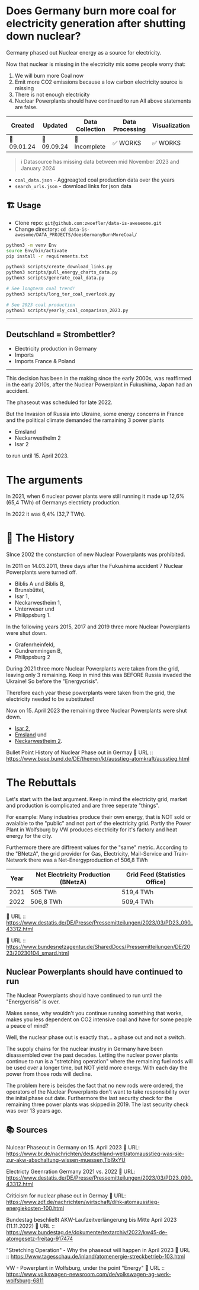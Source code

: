 # Does Germany burn more coal for electricity generation after shutting down nuclear?

Germany phased out Nuclear energy as a source for electricity.

Now that nuclear is missing in the electricity mix some people worry that:
1. We will burn more Coal now
2. Emit more CO2 emissions because a low carbon electricity source is missing
3. There is not enough electricity
4. Nuclear Powerplants should have continued to run
All above statements are false.

| Created     | Updated | Data Collection | Data Processing | Visualization |
| ----------- | ------- | --------- | --------- | -------------- |
| 📆 09.01.24 | 📆 09.09.24 | 🚧 Incomplete | ✅ WORKS | ✅ WORKS |

> ℹ️ Datasource has missing data between mid November 2023 and January 2024

- `coal_data.json` - Aggreagted coal production data over the years
- `search_urls.json` - download links for json data


## 🏗️ Usage
- Clone repo: ```git@github.com:zwoefler/data-is-aweseome.git```
- Change directory: ```cd data-is-awesome/DATA_PROJECTS/doesGermanyBurnMoreCoal/```

```BASH
python3 -m venv Env
source Env/bin/activate
pip install -r requirements.txt

python3 scripts/create_download_links.py
python3 scripts/pull_energy_charts_data.py
python3 scripts/generate_coal_data.py

# See longterm coal trend!
python3 scripts/long_ter_coal_overlook.py

# See 2023 coal production
python3 scripts/yearly_coal_comparison_2023.py
```

---

## Deutschland = Strombettler?
- Electricity production in Germany
- Imports
- Imports France & Poland

---

This decision has been in the making since the early 2000s, was reaffirmed in the early 2010s, after the Nuclear Powerplant in Fukushima, Japan had an accident.

The phaseout was scheduled for late 2022.

But the Invasion of Russia into Ukraine, some energy concerns in France and the political climate demanded the ramaining 3 power plants

- Emsland
- Neckarwesthelm 2
- Isar 2

to run until 15. April 2023.



# The arguments

In 2021, when 6 nuclear power plants were still running it made up 12,6% (65,4 TWh) of Germanys electricty production.

In 2022 it was 6,4% (32,7 TWh).

# 📜 The History

SInce 2002 the consturction of new Nuclear Powerplants was prohibited.

In 2011 on 14.03.2011, three days after the Fukushima accident 7 Nuclear Powerplants were turned off.
-   Biblis A und Biblis B,
-   Brunsbüttel,
-   Isar 1,
-   Neckarwestheim 1,
-   Unterweser und
-   Philippsburg 1.

In the following years 2015, 2017 and 2019 three more Nuclear Powerplants were shut down.
-   Grafenrheinfeld,
-   Gundremmingen B,
-   Philippsburg 2

During 2021 three more Nuclear Powerplants were taken from the grid, leaving only 3 remaining. Keep in mind this was BEFORE Russia invaded the Ukraine! So before the "Energycrisis".

Therefore each year these powerplants were taken from the grid, the electricity needed to be substituted!

Now on 15. April 2023 the remaining three Nuclear Powerplants were shut down.
-   [Isar 2](https://www.base.bund.de/DE/themen/kt/ausstieg-atomkraft/abschaltung-akw/2022/die-drei-letzten-akw.html;jsessionid=74C6437DE0AD927E842C003365C7B8F8.internet942 "Abschaltung der Atomkraftwerke Isar 2, Emsland & Neckarwestheim 2 (Öffnet neues Fenster)"),
-   [Emsland](https://www.base.bund.de/DE/themen/kt/ausstieg-atomkraft/abschaltung-akw/2022/die-drei-letzten-akw.html;jsessionid=74C6437DE0AD927E842C003365C7B8F8.internet942 "Abschaltung der Atomkraftwerke Isar 2, Emsland & Neckarwestheim 2") und
-   [Neckarwestheim 2](https://www.base.bund.de/DE/themen/kt/ausstieg-atomkraft/abschaltung-akw/2022/die-drei-letzten-akw.html;jsessionid=74C6437DE0AD927E842C003365C7B8F8.internet942 "Abschaltung der Atomkraftwerke Isar 2, Emsland & Neckarwestheim 2").

Bullet Point History of Nuclear Phase out in Germay
🔗 URL :: https://www.base.bund.de/DE/themen/kt/ausstieg-atomkraft/ausstieg.html


# The Rebuttals

Let's start with the last argument.
Keep in mind the electricity grid, market and production is complicated and are three seperate "things".

For example:
Many industries produce their own energy, that is NOT sold or avaialble to the "public" and not part of the electricity grid.
Partly the Power Plant in Wolfsburg by VW produces electricity for it's factory and heat energy for the city.


Furthermore there are diffreent values for the "same" metric.
According to the "BNetzA", the grid provider for Gas, Electricity, Mail-Service and Train-Network there was a Net-Energyproduction of
506,8 TWh

| Year | Net Electricity Production (BNetzA) | Grid Feed (Statistics Office)    |
| ---- | ----------------------------------- | --- |
| 2021 | 505 TWh                             | 519,4 TWh    |
| 2022 | 506,8 TWh                           |  509,4 TWh   |

🔗 URL :: https://www.destatis.de/DE/Presse/Pressemitteilungen/2023/03/PD23_090_43312.html

🔗 URL :: https://www.bundesnetzagentur.de/SharedDocs/Pressemitteilungen/DE/2023/20230104_smard.html

## Nuclear Powerplants should have continued to run
The Nuclear Powerplants should have continued to run until the "Energycrisis" is over.


Makes sense, why wouldn't you continue running something that works, makes you less dependent on CO2 intensive coal and have for some people a peace of mind?

Well, the nuclear phase out is exactly that... a phase out and not a switch.

The supply chains for the nuclear inustry in Germany have been disassembled over the past decades. Letting the nuclear power plants continue to run is a "stretching operation" where the remaining fuel rods will be used over a longer time, but NOT yield more energy.
With each day the power from those rods will decline.

The problem here is beisdes the fact that no new rods were ordered, the operators of the Nuclear Powerplants don't want to take responsibility over the inital phase out date.
Furthermore the last security check for the remaining three power plants was skipped in 2019.
The last security check was over 13 years ago.


## 📚️ Sources

Nulcear Phaseout in Germany on 15. April 2023
🔗 URL: https://www.br.de/nachrichten/deutschland-welt/atomausstieg-was-sie-zur-akw-abschaltung-wissen-muessen,TbI9xYU

Electricty Geenration Germany 2021 vs. 2022
🔗 URL: https://www.destatis.de/DE/Presse/Pressemitteilungen/2023/03/PD23_090_43312.html



Criticism for nuclear phase out in Germay
🔗 URL: https://www.zdf.de/nachrichten/wirtschaft/dihk-atomausstieg-energiekosten-100.html

 Bundestag beschließt AKW-Laufzeitverlängerung bis Mitte April 2023 (11.11.2022)
🔗 URL :: https://www.bundestag.de/dokumente/textarchiv/2022/kw45-de-atomgesetz-freitag-917474

"Stretching Operation" - Why the phaseout will happen in April 2023
🔗 URL :: https://www.tagesschau.de/inland/atomenergie-streckbetrieb-103.html

VW - Powerplant in Wolfsburg, under the point "Energy"
🔗 URL :: https://www.volkswagen-newsroom.com/de/volkswagen-ag-werk-wolfsburg-6811
